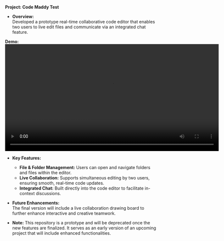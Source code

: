**Project: Code Maddy Test**

- **Overview:**  
  Developed a prototype real-time collaborative code editor that enables two users to live edit files and communicate via an integrated chat feature.

**Demo:**
<video width="700" controls>
  <source src="https://drive.google.com/file/d/1lG3JH13qpYiKuunK9iMSTHW6eCEy-4C4/view?t=4" type="video/mp4">
  Your browser does not support the video tag.
</video>

- **Key Features:**  
  - **File & Folder Management:** Users can open and navigate folders and files within the editor.  
  - **Live Collaboration:** Supports simultaneous editing by two users, ensuring smooth, real-time code updates.  
  - **Integrated Chat:** Built directly into the code editor to facilitate in-context discussions.  

- **Future Enhancements:**  
  The final version will include a live collaboration drawing board to further enhance interactive and creative teamwork.

- **Note:** This repository is a prototype and will be deprecated once the new features are finalized. It serves as an early version of an upcoming project that will include enhanced functionalities.